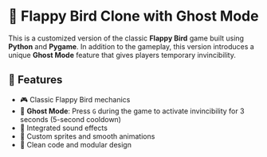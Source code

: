 # 🐤 Flappy Bird Clone with Ghost Mode

This is a customized version of the classic **Flappy Bird** game built using **Python** and **Pygame**. In addition to the gameplay, this version introduces a unique **Ghost Mode** feature that gives players temporary invincibility.

## 🚀 Features

- 🎮 Classic Flappy Bird mechanics
- 👻 **Ghost Mode**: Press `G` during the game to activate invincibility for 3 seconds (5-second cooldown)
- 🎵 Integrated sound effects
- 🎨 Custom sprites and smooth animations
- 🧠 Clean code and modular design
